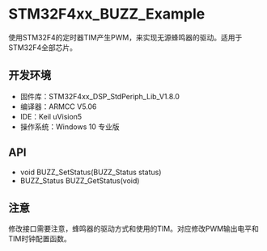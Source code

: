 # STM32F4xx_BUZZ_Example

使用STM32F4的定时器TIM产生PWM，来实现无源蜂鸣器的驱动。适用于STM32F4全部芯片。

## 开发环境

* 固件库：STM32F4xx_DSP_StdPeriph_Lib_V1.8.0
* 编译器：ARMCC V5.06
* IDE：Keil uVision5
* 操作系统：Windows 10 专业版

## API

* void BUZZ_SetStatus(BUZZ_Status status)
* BUZZ_Status BUZZ_GetStatus(void)

## 注意

修改接口需要注意，蜂鸣器的驱动方式和使用的TIM。对应修改PWM输出电平和TIM时钟配置函数。

